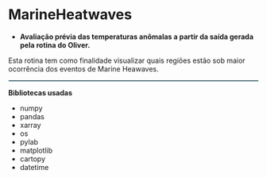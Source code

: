 # MarineHeatwaves

* **Avaliação prévia das temperaturas anômalas a partir da saída gerada pela rotina do Oliver.**

Esta rotina tem como finalidade visualizar quais regiões estão sob maior ocorrência dos eventos de Marine Heawaves.


<hr style="border:1px solid lightblue"> </hr>

**Bibliotecas usadas**

* numpy
* pandas
* xarray
* os
* pylab
* matplotlib
* cartopy
* datetime
